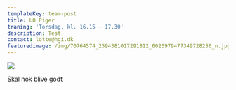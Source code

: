 ```yaml
---
templateKey: team-post
title: U8 Piger
traning: 'Torsdag, kl. 16.15 - 17.30'
description: Test
contact: lotte@hgi.dk
featuredimage: /img/70764574_2594381017291812_6026979477349728256_n.jpg
---
```

![](/img/70764574_2594381017291812_6026979477349728256_n.jpg)

Skal nok blive godt
